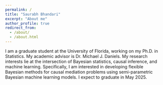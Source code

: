 ```yaml
---
permalink: /
title: "Saurabh Bhandari"
excerpt: "About me"
author_profile: true
redirect_from: 
  - /about/
  - /about.html
---
```


I am a graduate student at the University of Florida, working on my Ph.D. in Statistics. My academic advisor is Dr. Michael J. Daniels. My research interests lie at the intersection of Bayesian statistics, causal inference, and machine learning. Specifically, I am interested in developing flexible Bayesian methods for causal mediation problems using semi-parametric Bayesian machine learning models. I expect to graduate in May 2025.





